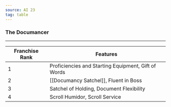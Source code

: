 ```yaml
---
source: AI 23
tag: table
---
```


### The Documancer
---
|Franchise Rank|Features|
|----|------------|
|1|Proficiencies and Starting Equipment, Gift of Words|
|2|[[Documancy Satchel]], Fluent in Boss|
|3|Satchel of Holding, Document Flexibility|
|4|Scroll Humidor, Scroll Service|
